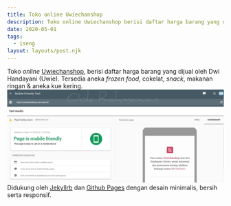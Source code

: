 ```yaml
---
title: Toko online Uwiechanshop
description: Toko online Uwiechanshop berisi daftar harga barang yang dijual oleh Dwi Handayani (Uwie). Tersedia aneka frozen food, cokelat, snack, makanan ringan & aneka kue kering.
date: 2020-05-01
tags:
  - iseng
layout: layouts/post.njk
---
```

Toko *online* [Uwiechanshop](http://uwiechanshop.ook.web.id), berisi daftar harga barang yang dijual oleh Dwi Handayani (Uwie). Tersedia aneka *frozen food*, cokelat, *snack*, makanan ringan & aneka kue kering.
![uwiechanshop](/img/Uwiechanshop.jpg)
Didukung oleh [Jekyllrb](https://jekyllrb.com/) dan [Github Pages](https://pages.github.com/) dengan desain minimalis, bersih serta responsif.
